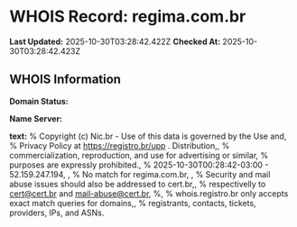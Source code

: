 # WHOIS Record: regima.com.br

**Last Updated:** 2025-10-30T03:28:42.422Z
**Checked At:** 2025-10-30T03:28:42.423Z

## WHOIS Information

**Domain Status:** 

**Name Server:** 

**text:** % Copyright (c) Nic.br - Use of this data is governed by the Use and, % Privacy Policy at https://registro.br/upp . Distribution,, % commercialization, reproduction, and use for advertising or similar, % purposes are expressly prohibited., % 2025-10-30T00:28:42-03:00 - 52.159.247.194, , % No match for regima.com.br, , % Security and mail abuse issues should also be addressed to cert.br,, % respectivelly to cert@cert.br and mail-abuse@cert.br, %, % whois.registro.br only accepts exact match queries for domains,, % registrants, contacts, tickets, providers, IPs, and ASNs.

